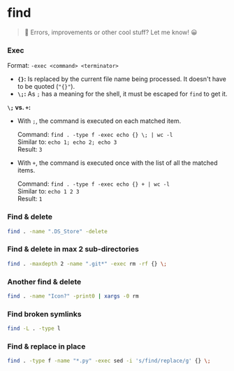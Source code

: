 # find

> 👋 Errors, improvements or other cool stuff? Let me know! 😀


### Exec

Format: `-exec <command> <terminator>`

- **`{}`:** Is replaced by the current file name being processed. It doesn't have to be quoted (`"{}"`).
- **`\;`:** As `;` has a meaning for the shell, it must be escaped for `find` to get it.

**`\;` vs. `+`:**

- With `;`, the command is executed on each matched item.

    Command: `find . -type f -exec echo {} \; | wc -l`  
    Similar to: `echo 1; echo 2; echo 3`  
    Result: `3`

- With `+`, the command is executed once with the list of all the matched items.

    Command: `find . -type f -exec echo {} + | wc -l`  
    Similar to: `echo 1 2 3`  
    Result: `1`


### Find & delete

```bash
find . -name ".DS_Store" -delete
```


### Find & delete in max 2 sub-directories

```bash
find . -maxdepth 2 -name ".git*" -exec rm -rf {} \;
```


### Another find & delete

```bash
find . -name "Icon?" -print0 | xargs -0 rm
```


### Find broken symlinks

```bash
find -L . -type l
```


### Find & replace in place

```bash
find . -type f -name "*.py" -exec sed -i 's/find/replace/g' {} \;
```

